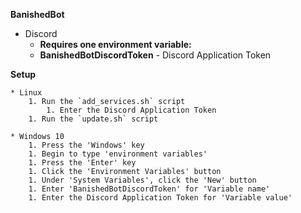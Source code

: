 **BanishedBot**

* Discord
	* **Requires one environment variable:**
	* **BanishedBotDiscordToken** - Discord Application Token

**Setup**

	* Linux
		1. Run the `add_services.sh` script
			1. Enter the Discord Application Token
		1. Run the `update.sh` script

	* Windows 10
		1. Press the 'Windows' key
		1. Begin to type 'environment variables'
		1. Press the 'Enter' key
		1. Click the 'Environment Variables' button
		1. Under 'System Variables', click the 'New' button
		1. Enter 'BanishedBotDiscordToken' for 'Variable name'
		1. Enter the Discord Application Token for 'Variable value'